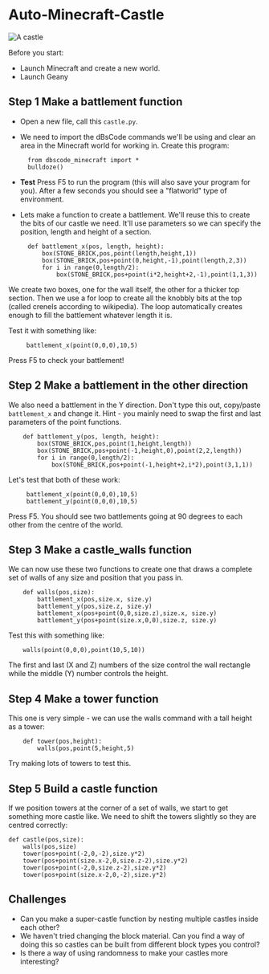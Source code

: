 # Auto-Minecraft-Castle

![A castle](https://github.com/nebogeo/dbscode/raw/master/doc/images/auto-castle.jpg "A castle")

Before you start:

* Launch Minecraft and create a new world.
* Launch Geany

## Step 1 Make a battlement function

* Open a new file, call this `castle.py`.

* We need to import the dBsCode commands we'll be using and clear an
area in the Minecraft world for working in. Create this program:

        from dbscode_minecraft import *
        bulldoze()

* **Test** Press F5 to run the program (this will also save your
program for you). After a few seconds you should see a "flatworld" type
of environment.

* Lets make a function to create a battlement. We'll reuse this to
create the bits of our castle we need. It'll use parameters so we can
specify the position, length and height of a section.

        def battlement_x(pos, length, height):
            box(STONE_BRICK,pos,point(length,height,1))
            box(STONE_BRICK,pos+point(0,height,-1),point(length,2,3))
            for i in range(0,length/2):
                box(STONE_BRICK,pos+point(i*2,height+2,-1),point(1,1,3))

We create two boxes, one for the wall itself, the other for a thicker
top section. Then we use a for loop to create all the knobbly bits at
the top (called crenels according to wikipedia). The loop automatically
creates enough to fill the battlement whatever length it is.

Test it with something like:

         battlement_x(point(0,0,0),10,5)

Press F5 to check your battlement!

## Step 2 Make a battlement in the other direction

We also need a battlement in the Y direction. Don't type this out,
copy/paste `battlement_x` and change it. Hint - you mainly need to swap
the first and last parameters of the point functions.

        def battlement_y(pos, length, height):
            box(STONE_BRICK,pos,point(1,height,length))
            box(STONE_BRICK,pos+point(-1,height,0),point(2,2,length))
            for i in range(0,length/2):
                box(STONE_BRICK,pos+point(-1,height+2,i*2),point(3,1,1))

Let's test that both of these work:

         battlement_x(point(0,0,0),10,5)
         battlement_y(point(0,0,0),10,5)

Press F5. You should see two battlements going at 90 degrees to each
other from the centre of the world.

## Step 3 Make a castle_walls function

We can now use these two functions to create one that draws a complete
set of walls of any size and position that you pass in.

        def walls(pos,size):
            battlement_x(pos,size.x, size.y)
            battlement_y(pos,size.z, size.y)
            battlement_x(pos+point(0,0,size.z),size.x, size.y)
            battlement_y(pos+point(size.x,0,0),size.z, size.y)

Test this with something like:

        walls(point(0,0,0),point(10,5,10))

The first and last (X and Z) numbers of the size control the wall
rectangle while the middle (Y) number controls the height.

## Step 4 Make a tower function

This one is very simple - we can use the walls command with a tall
height as a tower:

        def tower(pos,height):
            walls(pos,point(5,height,5)

Try making lots of towers to test this.

## Step 5 Build a castle function

If we position towers at the corner of a set of walls, we start to get
something more castle like. We need to shift the towers slightly so they
are centred correctly:

    def castle(pos,size):
        walls(pos,size)
        tower(pos+point(-2,0,-2),size.y*2)
        tower(pos+point(size.x-2,0,size.z-2),size.y*2)
        tower(pos+point(-2,0,size.z-2),size.y*2)
        tower(pos+point(size.x-2,0,-2),size.y*2)

## Challenges

* Can you make a super-castle function by nesting multiple castles
  inside each other?
* We haven't tried changing the block material. Can you find a way of
  doing this so castles can be built from different block types you
  control?
* Is there a way of using randomness to make your castles more
  interesting?
